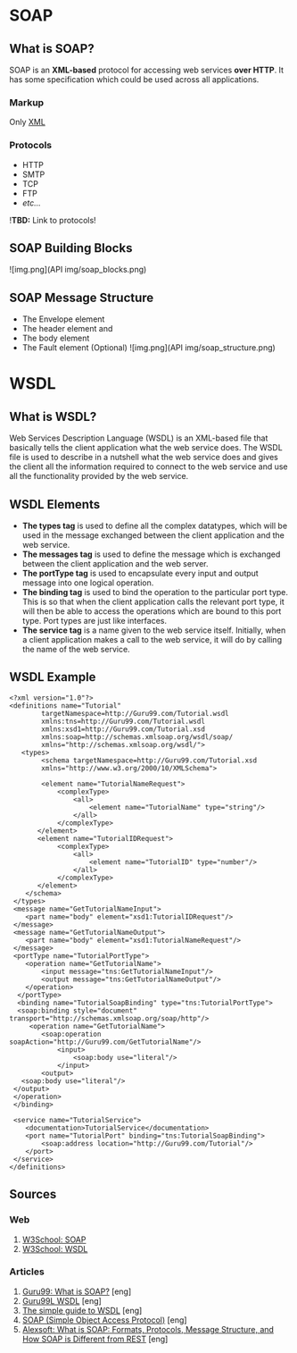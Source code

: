# SOAP
## What is SOAP?
SOAP is an **XML-based** protocol for accessing web services **over HTTP**. It has some specification which could be used across all applications.

### Markup
Only [XML](https://github.com/GorVad/system-data-analyst-notes/blob/main/markup/XML/XML.md)

### Protocols
- HTTP
- SMTP
- TCP
- FTP
- _etc..._

!**TBD:** Link to protocols!

## SOAP Building Blocks
![img.png](API img/soap_blocks.png)

## SOAP Message Structure
- The Envelope element
- The header element and
- The body element
- The Fault element (Optional)
![img.png](API img/soap_structure.png)

# WSDL
## What is WSDL?
Web Services Description Language (WSDL) is an XML-based file that basically tells the client application what the web service does. The WSDL file is used to describe in a nutshell what the web service does and gives the client all the information required to connect to the web service and use all the functionality provided by the web service.

## WSDL Elements
- **The types tag** is used to define all the complex datatypes, which will be used in the message exchanged between the client application and the web service. 
- **The messages tag** is used to define the message which is exchanged between the client application and the web server. 
- **The portType tag** is used to encapsulate every input and output message into one logical operation. 
- **The binding tag** is used to bind the operation to the particular port type. This is so that when the client application calls the relevant port type, it will then be able to access the operations which are bound to this port type. Port types are just like interfaces. 
- **The service tag** is a name given to the web service itself. Initially, when a client application makes a call to the web service, it will do by calling the name of the web service.  

## WSDL Example
````
<?xml version="1.0"?>
<definitions name="Tutorial"             
		targetNamespace=http://Guru99.com/Tutorial.wsdl           
        xmlns:tns=http://Guru99.com/Tutorial.wsdl            
        xmlns:xsd1=http://Guru99.com/Tutorial.xsd           
        xmlns:soap=http://schemas.xmlsoap.org/wsdl/soap/
        xmlns="http://schemas.xmlsoap.org/wsdl/"> 
   <types>    
   		<schema targetNamespace=http://Guru99.com/Tutorial.xsd    
        xmlns="http://www.w3.org/2000/10/XMLSchema">
        
        <element name="TutorialNameRequest">       
        	<complexType>         
            	<all>            
                	<element name="TutorialName" type="string"/>        
                </all>      
            </complexType>     
       </element>    
       <element name="TutorialIDRequest">       
       		<complexType>           
            	<all>           
                	<element name="TutorialID" type="number"/>         
                </all>      
            </complexType>     
       </element>    
    </schema>
 </types>  
 <message name="GetTutorialNameInput">   
 	<part name="body" element="xsd1:TutorialIDRequest"/>  
 </message> 
 <message name="GetTutorialNameOutput">  
 	<part name="body" element="xsd1:TutorialNameRequest"/>
 </message> 
 <portType name="TutorialPortType">  
 	<operation name="GetTutorialName">    
    	<input message="tns:GetTutorialNameInput"/>     
        <output message="tns:GetTutorialNameOutput"/>   
    </operation>  
  </portType> 
  <binding name="TutorialSoapBinding" type="tns:TutorialPortType">  
  <soap:binding style="document" transport="http://schemas.xmlsoap.org/soap/http"/>  
 	 <operation name="GetTutorialName">    
  		<soap:operation soapAction="http://Guru99.com/GetTutorialName"/>   
        	<input>   
            	<soap:body use="literal"/>   
            </input>  
        <output>      
   <soap:body use="literal"/>   
 </output>   
 </operation>  
 </binding>  
 
 <service name="TutorialService">   
 	<documentation>TutorialService</documentation>  
    <port name="TutorialPort" binding="tns:TutorialSoapBinding">     
    	<soap:address location="http://Guru99.com/Tutorial"/>
    </port>
 </service>
</definitions>
````


## Sources
### Web
1. [W3School: SOAP](https://www.w3schools.com/xml/xml_soap.asp)
2. [W3School: WSDL](https://www.w3schools.com/xml/xml_wsdl.asp)
### Articles
1. [Guru99: What is SOAP?](https://www.guru99.com/soap-simple-object-access-protocol.html) [eng]
2. [Guru99L WSDL](https://www.guru99.com/wsdl-web-services-description-language.html) [eng]
3. [The simple guide to WSDL](https://www.tutorialworks.com/wsdl/) [eng]
4. [SOAP (Simple Object Access Protocol)](https://www.techtarget.com/searchapparchitecture/definition/SOAP-Simple-Object-Access-Protocol) [eng]
5. [Alexsoft: What is SOAP: Formats, Protocols, Message Structure, and How SOAP is Different from REST](https://www.altexsoft.com/blog/engineering/what-is-soap-formats-protocols-message-structure-and-how-soap-is-different-from-rest/) [eng]
